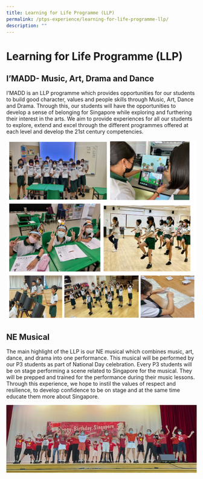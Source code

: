 ```yaml
---
title: Learning for Life Programme (LLP)
permalink: /ptps-experience/learning-for-life-programme-llp/
description: ""
---
```


# Learning for Life Programme (LLP)


## I’MADD- Music, Art, Drama and Dance


I’MADD is an LLP programme which provides opportunities for our students to build good character, values and people skills through Music, Art, Dance and Drama. Through this, our students will have the opportunities to develop a sense of belonging for Singapore while exploring and furthering their interest in the arts. We aim to provide experiences for all our students to explore, extend and excel through the different programmes offered at each level and develop the 21st century competencies.

![](/images/PTPS%20Experience/LLP/LLP1.png)

## NE Musical


The main highlight of the LLP is our NE musical which combines music, art, dance, and drama into one performance. This musical will be performed by our P3 students as part of National Day celebration. Every P3 students will be on stage performing a scene related to Singapore for the musical. They will be prepped and trained for the performance during their music lessons. Through this experience, we hope to instil the values of respect and resilience, to develop confidence to be on stage and at the same time educate them more about Singapore.

![](/images/PTPS%20Experience/LLP/LLP2.jpg)